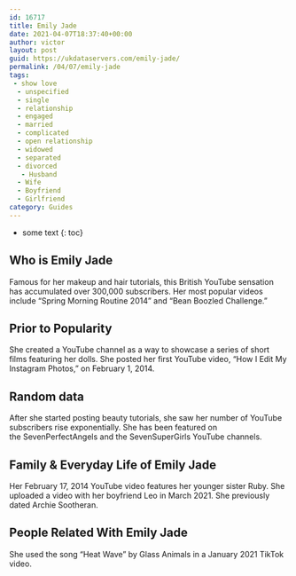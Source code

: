 ```yaml
---
id: 16717
title: Emily Jade
date: 2021-04-07T18:37:40+00:00
author: victor
layout: post
guid: https://ukdataservers.com/emily-jade/
permalink: /04/07/emily-jade
tags:
 - show love
  - unspecified
  - single
  - relationship
  - engaged
  - married
  - complicated
  - open relationship
  - widowed
  - separated
  - divorced
   - Husband
  - Wife
  - Boyfriend
  - Girlfriend
category: Guides
---
```


* some text
{: toc}


## Who is Emily Jade



Famous for her makeup and hair tutorials, this British YouTube sensation has accumulated over 300,000 subscribers. Her most popular videos include &#8220;Spring Morning Routine 2014&#8221; and &#8220;Bean Boozled Challenge.&#8221; 

                
                
                
## Prior to Popularity



She created a YouTube channel as a way to showcase a series of short films featuring her dolls. She posted her first YouTube video, &#8220;How I Edit My Instagram Photos,&#8221; on February 1, 2014. 

                
                
                
## Random data



After she started posting beauty tutorials, she saw her number of YouTube subscribers rise exponentially. She has been featured on the SevenPerfectAngels and the SevenSuperGirls YouTube channels. 

                
                
                
## Family & Everyday Life of Emily Jade



Her February 17, 2014 YouTube video features her younger sister Ruby. She uploaded a video with her boyfriend Leo in March 2021. She previously dated Archie Sootheran.

                
                
                
## People Related With Emily Jade



She used the song &#8220;Heat Wave&#8221; by Glass Animals in a January 2021 TikTok video.

                
              
            
          
          
          